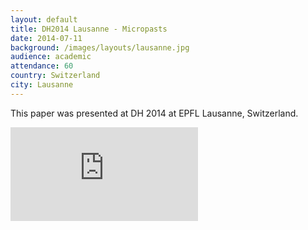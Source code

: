 ```yaml
---
layout: default
title: DH2014 Lausanne - Micropasts
date: 2014-07-11
background: /images/layouts/lausanne.jpg
audience: academic
attendance: 60
country: Switzerland
city: Lausanne
---
```

This paper was presented at DH 2014 at EPFL Lausanne, Switzerland.

<div class="embed-responsive embed-responsive-4by3 mb-3">
  <iframe src="https://docs.google.com/presentation/d/e/2PACX-1vShwg4KdvjedcuCUp8BJtdrjGR5iVltFTKEZtWuS1OoPvgBJEzYFCXIuKutJhrZlfoPgW59UPQmy9Ic/embed?start=false&loop=false&delayms=3000" frameborder="0" class="embed-responsive-item" allowfullscreen="true" mozallowfullscreen="true" webkitallowfullscreen="true"></iframe>
</div>
